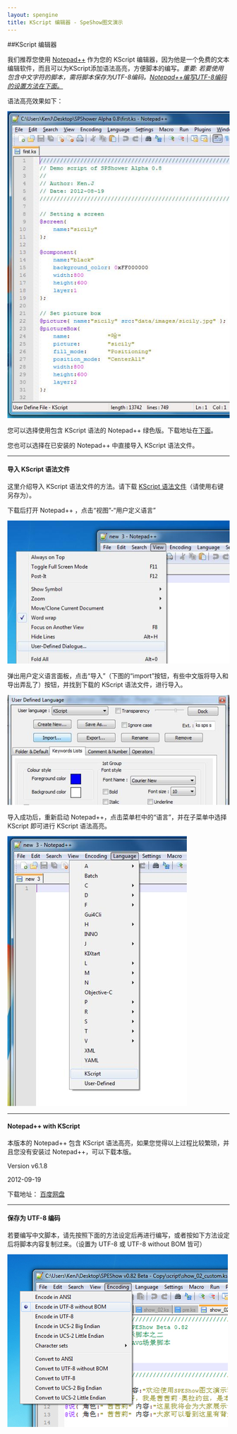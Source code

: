 ```yaml
---
layout: spengine
title: KScript 编辑器 - SpeShow图文演示
---
```


##KScript 编辑器

我们推荐您使用 [Notepad++](http://notepad-plus-plus.org/zh/) 作为您的 KScript 编辑器，因为他是一个免费的文本编辑软件，而且可以为KScript添加语法高亮，方便脚本的编写。*重要: 若要使用包含中文字符的脚本，需将脚本保存为UTF-8编码。[Notepad++编写UTF-8编码的设置方法在下面。](#part_1)*

语法高亮效果如下：

![editor setting 0](../images/editor_setting_0.jpg)

您可以选择使用包含 KScript 语法的 Notepad++ 绿色版。下载地址在[下面](#download)。

您也可以选择在已安装的 Notepad++ 中直接导入 KScript 语法文件。

**********************************************************************

<h4>导入 KScript 语法文件</h4>

这里介绍导入 KScript 语法文件的方法。请下载 [KScript 语法文件](UserDefinedLanguage_KScript.xml)（请使用右键另存为）。

下载后打开 Notepad++ ，点击“视图”-“用户定义语言”

![editor setting 1](../images/editor_setting_1.jpg)

弹出用户定义语言面板，点击“导入”（下图的“import”按钮，有些中文版将导入和导出弄乱了）按钮，并找到下载的 KScript 语法文件，进行导入。

![editor setting 2](../images/editor_setting_2.jpg)

导入成功后，重新启动 Notepad++，点击菜单栏中的“语言”，并在子菜单中选择 KScript 即可进行 KScript 语法高亮。

![editor setting 3](../images/editor_setting_3.jpg)

**********************************************************************

<h4 id="download">Notepad++ with KScript</h4>

本版本的 Notepad++ 包含 KScript 语法高亮，如果您觉得以上过程比较繁琐，并且您没有安装过 Notepad++，可以下载本版。

Version v6.1.8

2012-09-19

下载地址： [百度网盘](http://pan.baidu.com/share/link?shareid=62174&uk=872546290)

**********************************************************************

<h4 id="part_1">保存为 UTF-8 编码</h4>

若要编写中文脚本，请先按照下面的方法设定后再进行编写，或者按如下方法设定后将脚本内容复制过来。（设置为 UTF-8 或 UTF-8 without BOM 皆可）

![UTF-8 without BOM](../images/editor_setting_4.jpg)
